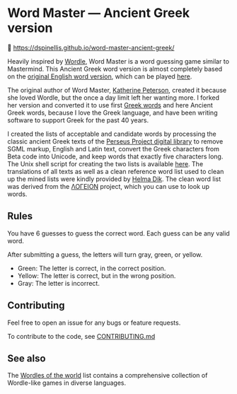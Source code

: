 # Word Master — Ancient Greek version

🔗 https://dspinellis.github.io/word-master-ancient-greek/

Heavily inspired by [Wordle](https://www.powerlanguage.co.uk/wordle/), Word Master is a word guessing game similar to Mastermind.
This Ancient Greek word version is almost completely based on the
[original English word version](https://github.com/octokatherine/word-master),
which can be played [here](https://octokatherine.github.io/word-master/).

The original author of Word Master,
[Katherine Peterson](https://github.com/octokatherine),
created it because she loved Wordle,
but the once a day limit left her wanting more.
I forked her version and converted it to use
first [Greek words](https://github.com/dspinellis/word-master)
and here Ancient Greek words,
because I love the Greek language,
and have been writing software to support Greek for the past 40 years.

I created the lists of acceptable and candidate words by processing the
classic ancient Greek texts of the
[Perseus Project digital library](http://www.perseus.tufts.edu/hopper/)
to remove SGML markup, English and Latin text,
convert the Greek characters from Beta code into Unicode,
and keep words that exactly five characters long.
The Unix shell script for creating the two lists is
available
[here](https://github.com/dspinellis/word-master-ancient-greek/blob/main/src/data/mklists.sh).
The translations of all texts as well as a clean reference word list used to
clean up the  mined lists were kindly provided by
[Helma Dik](https://classics.uchicago.edu/people/helma-dik).
The clean word list was derived from the
[ΛΟΓΕΙΟΝ](https://logeion.uchicago.edu/lexidium) project,
which you can use to look up words.

## Rules

You have 6 guesses to guess the correct word.
Each guess can be any valid word.

After submitting a guess, the letters will turn gray, green, or yellow.

- Green: The letter is correct, in the correct position.
- Yellow: The letter is correct, but in the wrong position.
- Gray: The letter is incorrect.

## Contributing

Feel free to open an issue for any bugs or feature requests.

To contribute to the code, see [CONTRIBUTING.md](https://github.com/dspinellis/word-master-ancient-greek/blob/main/CONTRIBUTING.md)

## See also

The [Wordles of the world](https://rwmpelstilzchen.gitlab.io/wordles/) list
contains a comprehensive collection of Wordle-like games in diverse languages.

